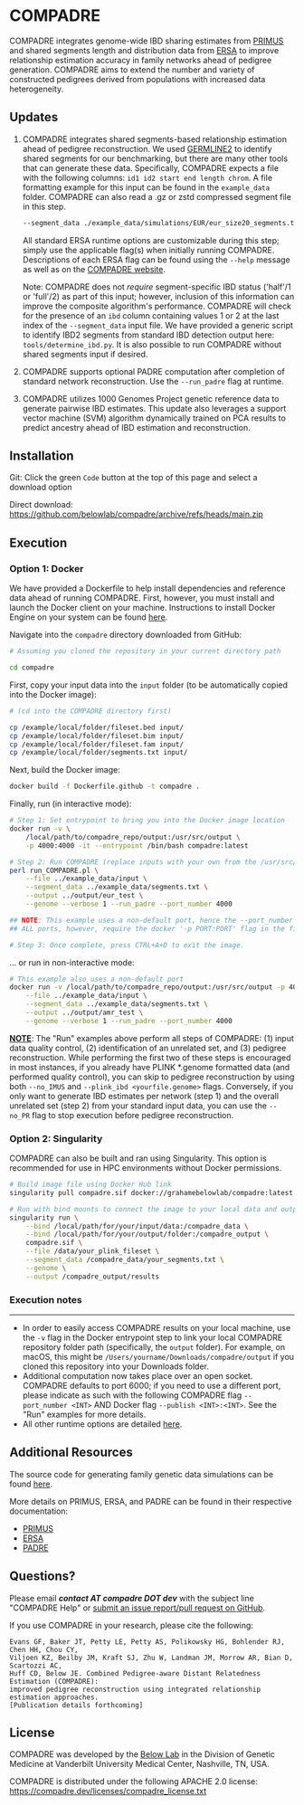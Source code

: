 # COMPADRE

COMPADRE integrates genome-wide IBD sharing estimates from [PRIMUS](https://primus.gs.washington.edu/primusweb/index.html) 
and shared segments length and distribution data from [ERSA](https://hufflab.org/software/ersa) to improve 
relationship estimation accuracy in family networks ahead of pedigree generation. COMPADRE aims to extend the number and variety of constructed pedigrees derived from populations with increased data heterogeneity.



## Updates

1. COMPADRE integrates shared segments-based relationship estimation ahead of pedigree reconstruction. We used [GERMLINE2](https://github.com/gusevlab/germline2) to identify shared segments for our benchmarking, but there are many other tools that can generate these data. Specifically, COMPADRE expects a file with the following columns: `id1 id2 start end length chrom`. A file formatting example for this input can be found in the `example_data` folder. COMPADRE can also read a .gz or zstd compressed segment file in this step. 

    ```bash
    --segment_data ./example_data/simulations/EUR/eur_size20_segments.txt
    ```

    All standard ERSA runtime options are customizable during this step; simply use the applicable flag(s) when initially running COMPADRE. Descriptions of each ERSA flag can be found using the `--help` message as well as on the [COMPADRE website](https://compadre.dev/docs).

    Note: COMPADRE does not <i>require</i> segment-specific IBD status ('half'/1 or 'full'/2) as part of this input; however, inclusion of this information can improve the composite algorithm's performance. COMPADRE will check for the presence of an `ibd` column containing values 1 or 2 at the last index of the `--segment_data` input file. We have provided a generic script to identify IBD2 segments from standard IBD detection output here: `tools/determine_ibd.py`. It is also possible to run COMPADRE without shared segments input if desired.

1. COMPADRE supports optional PADRE computation after completion of standard network reconstruction. Use the `--run_padre` flag at runtime. 

2. COMPADRE utilizes 1000 Genomes Project genetic reference data to generate pairwise IBD estimates. This update also leverages a support vector machine (SVM) algorithm dynamically trained on PCA results to predict ancestry ahead of IBD estimation and reconstruction.



## Installation

Git: Click the green `Code` button at the top of this page and select a download option

Direct download: https://github.com/belowlab/compadre/archive/refs/heads/main.zip



## Execution

### Option 1: Docker

We have provided a Dockerfile to help install dependencies and reference data ahead of running COMPADRE. First, however, you must install and launch the Docker client on your machine. Instructions to install Docker Engine on your system can be found [here](https://docs.docker.com/engine/install/).

Navigate into the `compadre` directory downloaded from GitHub:

```bash
# Assuming you cloned the repository in your current directory path

cd compadre
```

First, copy your input data into the `input` folder (to be automatically copied into the Docker image):

```bash
# (cd into the COMPADRE directory first)

cp /example/local/folder/fileset.bed input/
cp /example/local/folder/fileset.bim input/
cp /example/local/folder/fileset.fam input/
cp /example/local/folder/segments.txt input/
```

Next, build the Docker image:

```bash
docker build -f Dockerfile.github -t compadre .
```

Finally, run (in interactive mode):

```bash
# Step 1: Set entrypoint to bring you into the Docker image location
docker run -v \
    /local/path/to/compadre_repo/output:/usr/src/output \
    -p 4000:4000 -it --entrypoint /bin/bash compadre:latest 

# Step 2: Run COMPADRE (replace inputs with your own from the /usr/src/input/ folder)
perl run_COMPADRE.pl \
    --file ../example_data/input \
    --segment_data ../example_data/segments.txt \
    --output ../output/eur_test \
    --genome --verbose 1 --run_padre --port_number 4000

## NOTE: This example uses a non-default port, hence the --port_number flag.
## ALL ports, however, require the docker '-p PORT:PORT' flag in the first command.

# Step 3: Once complete, press CTRL+A+D to exit the image.
```

... or run in non-interactive mode:

```bash
# This example also uses a non-default port
docker run -v /local/path/to/compadre_repo/output:/usr/src/output -p 4000:4000 compadre \
    --file ../example_data/input \
    --segment_data ../example_data/segments.txt \
    --output ../output/amr_test \
    --genome --verbose 1 --run_padre --port_number 4000
```

<u><strong>NOTE</strong></u>: The "Run" examples above perform all steps of COMPADRE: (1) input data quality control, (2) identification of an unrelated set, and (3) pedigree reconstruction. While performing the first two of these steps is encouraged in most instances, if you already have PLINK *.genome formatted data (and performed quality control), you can skip to pedigree reconstruction by using both `--no_IMUS` and `--plink_ibd <yourfile.genome>` flags. Conversely, if you only want to generate IBD estimates per network (step 1) and the overall unrelated set (step 2) from your standard input data, you can use the `--no_PR` flag to stop execution before pedigree reconstruction.


### Option 2: Singularity

COMPADRE can also be built and ran using Singularity. This option is recommended for use in HPC environments without Docker permissions.

```bash
# Build image file using Docker Hub link
singularity pull compadre.sif docker://grahamebelowlab/compadre:latest

# Run with bind mounts to connect the image to your local data and output folders
singularity run \
    --bind /local/path/for/your/input/data:/compadre_data \
    --bind /local/path/for/your/output/folder:/compadre_output \
    compadre.sif \
    --file /data/your_plink_fileset \
    --segment_data /compadre_data/your_segments.txt \
    --genome \
    --output /compadre_output/results
```



### Execution notes
---
- In order to easily access COMPADRE results on your local machine, use the `-v` flag in the Docker entrypoint step to link your local COMPADRE repository folder path (specifically, the `output` folder). For example, on macOS, this might be `/Users/yourname/Downloads/compadre/output` if you cloned this repository into your Downloads folder. 
- Additional computation now takes place over an open socket. COMPADRE defaults to port 6000; if you need to use a different port, please indicate as such with the following COMPADRE flag `--port_number <INT>` AND Docker flag `--publish <INT>:<INT>`. See the "Run" examples for more details.
- All other runtime options are detailed [here](https://compadre.dev/docs). 



## Additional Resources

The source code for generating family genetic data simulations can be found [here](https://github.com/belowlab/unified-simulations). 

More details on PRIMUS, ERSA, and PADRE can be found in their respective documentation:
- [PRIMUS](https://primus.gs.washington.edu/primusweb/res/documentation.html)
- [ERSA](https://hufflab.org/software/ersa)
- [PADRE](https://hufflab.org/software/padre)



## Questions?

Please email <strong><i>contact AT compadre DOT dev</strong></i> with the subject line "COMPADRE Help" or [submit an issue report/pull request on GitHub](https://github.com/belowlab/compadre/issues). 

If you use COMPADRE in your research, please cite the following:
```
Evans GF, Baker JT, Petty LE, Petty AS, Polikowsky HG, Bohlender RJ, Chen HH, Chou CY, 
Viljoen KZ, Beilby JM, Kraft SJ, Zhu W, Landman JM, Morrow AR, Bian D, Scartozzi AC, 
Huff CD, Below JE. Combined Pedigree-aware Distant Relatedness Estimation (COMPADRE): 
improved pedigree reconstruction using integrated relationship estimation approaches. 
[Publication details forthcoming]
```



## License

COMPADRE was developed by the [Below Lab](https://thebelowlab.com) in the Division of Genetic Medicine at Vanderbilt University Medical Center, Nashville, TN, USA. 

COMPADRE is distributed under the following APACHE 2.0 license: https://compadre.dev/licenses/compadre_license.txt

